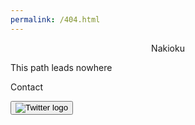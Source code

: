 ```yaml
---
permalink: /404.html
---
```

<!DOCTYPE html>
<html>
<head>
   <title>Nakioku</title>
   <meta name="description" content="Ocean of Lost Memories">
   <meta name="author" content="Xalsier Kitsune">
   <meta name="viewport" content="width=device-width, initial-scale=1.0">
   <meta name="keywords" content="Nakioku, Xalsier, 404">
   <link rel="stylesheet" href="../CSS/sitestyle.css">
</head>
   <body>
      <center>
         <div class="glow">
            <p class="nakioku">Nakioku</p>
         </div>
      </center>
      <script id="replace_with_navbar" src="nav.js"></script>
     <p>This path leads nowhere</p>
   </body>
<footer>
   <p>Contact</p>
   <a href="https://twitter.com/Xalsier">
      <button>
         <img src="https://abs.twimg.com/favicons/favicon.ico" alt="Twitter logo" />
      </button>
   </a>
</footer>
</html>
